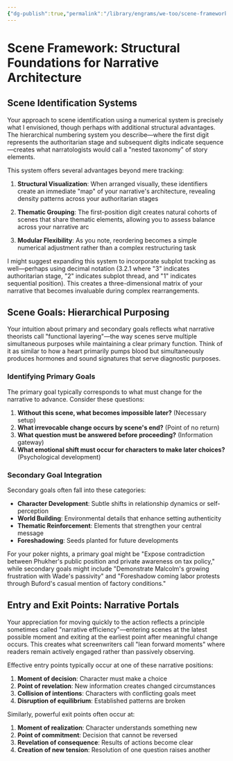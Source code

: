 ```yaml
---
{"dg-publish":true,"permalink":"/library/engrams/we-too/scene-framework-structural-foundations-for-narrative-architecture/","tags":["Effort/Prompts"]}
---
```


# Scene Framework: Structural Foundations for Narrative Architecture

## Scene Identification Systems

Your approach to scene identification using a numerical system is precisely what I envisioned, though perhaps with additional structural advantages. The hierarchical numbering system you describe—where the first digit represents the authoritarian stage and subsequent digits indicate sequence—creates what narratologists would call a "nested taxonomy" of story elements.

This system offers several advantages beyond mere tracking:

1. **Structural Visualization**: When arranged visually, these identifiers create an immediate "map" of your narrative's architecture, revealing density patterns across your authoritarian stages
    
2. **Thematic Grouping**: The first-position digit creates natural cohorts of scenes that share thematic elements, allowing you to assess balance across your narrative arc
    
3. **Modular Flexibility**: As you note, reordering becomes a simple numerical adjustment rather than a complex restructuring task

I might suggest expanding this system to incorporate subplot tracking as well—perhaps using decimal notation (3.2.1 where "3" indicates authoritarian stage, "2" indicates subplot thread, and "1" indicates sequential position). This creates a three-dimensional matrix of your narrative that becomes invaluable during complex rearrangements.

## Scene Goals: Hierarchical Purposing

Your intuition about primary and secondary goals reflects what narrative theorists call "functional layering"—the way scenes serve multiple simultaneous purposes while maintaining a clear primary function. Think of it as similar to how a heart primarily pumps blood but simultaneously produces hormones and sound signatures that serve diagnostic purposes.

### Identifying Primary Goals

The primary goal typically corresponds to what must change for the narrative to advance. Consider these questions:

1. **Without this scene, what becomes impossible later?** (Necessary setup)
2. **What irrevocable change occurs by scene's end?** (Point of no return)
3. **What question must be answered before proceeding?** (Information gateway)
4. **What emotional shift must occur for characters to make later choices?** (Psychological development)

### Secondary Goal Integration

Secondary goals often fall into these categories:

- **Character Development**: Subtle shifts in relationship dynamics or self-perception
- **World Building**: Environmental details that enhance setting authenticity
- **Thematic Reinforcement**: Elements that strengthen your central message
- **Foreshadowing**: Seeds planted for future developments

For your poker nights, a primary goal might be "Expose contradiction between Phukher's public position and private awareness on tax policy," while secondary goals might include "Demonstrate Malcolm's growing frustration with Wade's passivity" and "Foreshadow coming labor protests through Buford's casual mention of factory conditions."

## Entry and Exit Points: Narrative Portals

Your appreciation for moving quickly to the action reflects a principle sometimes called "narrative efficiency"—entering scenes at the latest possible moment and exiting at the earliest point after meaningful change occurs. This creates what screenwriters call "lean forward moments" where readers remain actively engaged rather than passively observing.

Effective entry points typically occur at one of these narrative positions:

1. **Moment of decision**: Character must make a choice
2. **Point of revelation**: New information creates changed circumstances
3. **Collision of intentions**: Characters with conflicting goals meet
4. **Disruption of equilibrium**: Established patterns are broken

Similarly, powerful exit points often occur at:

1. **Moment of realization**: Character understands something new
2. **Point of commitment**: Decision that cannot be reversed
3. **Revelation of consequence**: Results of actions become clear
4. **Creation of new tension**: Resolution of one question raises another
